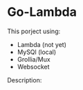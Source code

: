 # Go-Lambda
This porject using: 
- Lambda (not yet)
- MySQl (local)
- Grollia/Mux
- Websocket
  
Description: 
